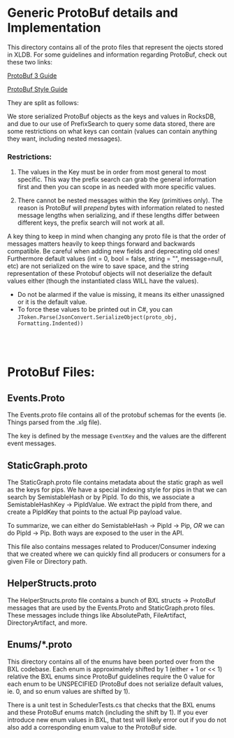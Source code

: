 # Generic ProtoBuf details and Implementation

This directory contains all of the proto files that represent the ojects stored in XLDB.
For some guidelines and information regarding ProtoBuf, check out these two links:

[ProtoBuf 3 Guide](https://developers.google.com/protocol-buffers/docs/proto3)

[ProtoBuf Style Guide](https://developers.google.com/protocol-buffers/docs/style)

They are split as follows:

We store serialized ProtoBuf objects as the keys and values in RocksDB, and due to our use of PrefixSearch to query some data stored, there are some restrictions on what keys can contain (values can contain anything they want, including nested messages). 

### Restrictions:
1. The values in the Key must be in order from most general to most specific. This way the prefix search can grab the general information first and then you can scope in as needed with more specific values.

2. There cannot be nested messages within the Key (primitives only). The reason is ProtoBuf will _prepend_ bytes with information related to nested message lengths when serializing, and if these lengths differ between different keys, the prefix search will not work at all.

A key thing to keep in mind when changing any proto file is that the order of messages matters heavily to keep things forward and backwards compatible. Be careful when adding new fields and deprecating old ones! Furthermore default values (int = 0, bool = false, string = "", message=null, etc) are not serialized on the wire to save space, and the string representation of these Protobuf objects will not deserialize the default values either (though the instantiated class WILL have the values). 

* Do not be alarmed if the value is missing, it means its either unassigned or it is the default value.
* To force these values to be printed out in C#, you can `JToken.Parse(JsonConvert.SerializeObject(proto_obj, Formatting.Indented))`

<br>
<br>

# ProtoBuf Files:

## Events.Proto

The Events.proto file contains all of the protobuf schemas for the events (ie. Things parsed from the .xlg file).

The key is defined by the message `EventKey` and the values are the different event messages.

## StaticGraph.proto

The StaticGraph.proto file contains metadata about the static graph as well as the keys for pips. 
We have a special indexing style for pips in that we can search by SemistableHash or by PipId. 
To do this, we associate a SemistableHashKey -> PipIdValue. 
We extract the pipId from there, and create a PipIdKey that points to the actual Pip payload value.

To summarize, we can either do SemistableHash -> PipId -> Pip, *OR* we can do PipId -> Pip. 
Both ways are exposed to the user in the API.

This file also contains messages related to Producer/Consumer indexing that we created where we can quickly find all producers or consumers for a given File or Directory path.

## HelperStructs.proto

The HelperStructs.proto file contains a bunch of BXL structs -> ProtoBuf messages that are used by the Events.Proto and StaticGraph.proto files.
These messages include things like AbsolutePath, FileArtifact, DirectoryArtifact, and more.

## Enums/*.proto

This directory contains all of the enums have been ported over from the BXL codebase.
Each enum is approximately shifted by 1 (either + 1 or << 1) relative the BXL enums since ProtoBuf guidelines require the 0 value for each enum to be UNSPECIFIED (ProtoBuf does not serialize default values, ie. 0, and so enum values are shifted by 1).

There is a unit test in SchedulerTests.cs that checks that the BXL enums and these ProtoBuf enums match (including the shift by 1).
If you ever introduce new enum values in BXL, that test will likely error out if you do not also add a corresponding enum value to the ProtoBuf side.